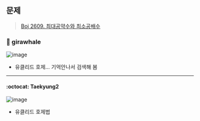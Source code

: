 ## 문제
> [Boj 2609. 최대공약수와 최소공배수](https://www.acmicpc.net/problem/2609)


### :whale: girawhale

![image](https://user-images.githubusercontent.com/48428699/91522123-64fb8d80-e934-11ea-9019-6f560e1b6e1d.png)

- 유클리드 호제... 기억안나서 검색해 봄

---
#### :octocat: Taekyung2
![image](https://user-images.githubusercontent.com/37056992/91627565-34c6f400-e9f3-11ea-9ada-a3327f35a981.png)

- 유클리드 호제법 